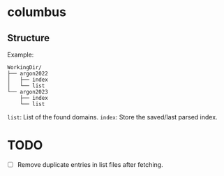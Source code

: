 # columbus

## Structure

Example:

```
WorkingDir/
├── argon2022
│   ├── index
│   └── list
└── argon2023
    ├── index
    └── list
```

`list`: List of the found domains.
`index`: Store the saved/last parsed index.

# TODO

- [ ] Remove duplicate entries in list files after fetching. 